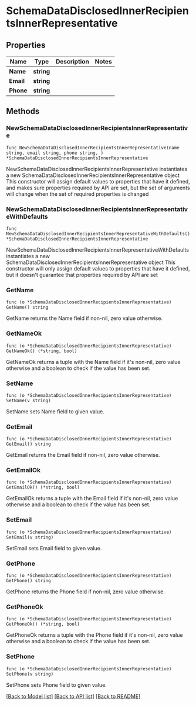 # SchemaDataDisclosedInnerRecipientsInnerRepresentative

## Properties

Name | Type | Description | Notes
------------ | ------------- | ------------- | -------------
**Name** | **string** |  | 
**Email** | **string** |  | 
**Phone** | **string** |  | 

## Methods

### NewSchemaDataDisclosedInnerRecipientsInnerRepresentative

`func NewSchemaDataDisclosedInnerRecipientsInnerRepresentative(name string, email string, phone string, ) *SchemaDataDisclosedInnerRecipientsInnerRepresentative`

NewSchemaDataDisclosedInnerRecipientsInnerRepresentative instantiates a new SchemaDataDisclosedInnerRecipientsInnerRepresentative object
This constructor will assign default values to properties that have it defined,
and makes sure properties required by API are set, but the set of arguments
will change when the set of required properties is changed

### NewSchemaDataDisclosedInnerRecipientsInnerRepresentativeWithDefaults

`func NewSchemaDataDisclosedInnerRecipientsInnerRepresentativeWithDefaults() *SchemaDataDisclosedInnerRecipientsInnerRepresentative`

NewSchemaDataDisclosedInnerRecipientsInnerRepresentativeWithDefaults instantiates a new SchemaDataDisclosedInnerRecipientsInnerRepresentative object
This constructor will only assign default values to properties that have it defined,
but it doesn't guarantee that properties required by API are set

### GetName

`func (o *SchemaDataDisclosedInnerRecipientsInnerRepresentative) GetName() string`

GetName returns the Name field if non-nil, zero value otherwise.

### GetNameOk

`func (o *SchemaDataDisclosedInnerRecipientsInnerRepresentative) GetNameOk() (*string, bool)`

GetNameOk returns a tuple with the Name field if it's non-nil, zero value otherwise
and a boolean to check if the value has been set.

### SetName

`func (o *SchemaDataDisclosedInnerRecipientsInnerRepresentative) SetName(v string)`

SetName sets Name field to given value.


### GetEmail

`func (o *SchemaDataDisclosedInnerRecipientsInnerRepresentative) GetEmail() string`

GetEmail returns the Email field if non-nil, zero value otherwise.

### GetEmailOk

`func (o *SchemaDataDisclosedInnerRecipientsInnerRepresentative) GetEmailOk() (*string, bool)`

GetEmailOk returns a tuple with the Email field if it's non-nil, zero value otherwise
and a boolean to check if the value has been set.

### SetEmail

`func (o *SchemaDataDisclosedInnerRecipientsInnerRepresentative) SetEmail(v string)`

SetEmail sets Email field to given value.


### GetPhone

`func (o *SchemaDataDisclosedInnerRecipientsInnerRepresentative) GetPhone() string`

GetPhone returns the Phone field if non-nil, zero value otherwise.

### GetPhoneOk

`func (o *SchemaDataDisclosedInnerRecipientsInnerRepresentative) GetPhoneOk() (*string, bool)`

GetPhoneOk returns a tuple with the Phone field if it's non-nil, zero value otherwise
and a boolean to check if the value has been set.

### SetPhone

`func (o *SchemaDataDisclosedInnerRecipientsInnerRepresentative) SetPhone(v string)`

SetPhone sets Phone field to given value.



[[Back to Model list]](../README.md#documentation-for-models) [[Back to API list]](../README.md#documentation-for-api-endpoints) [[Back to README]](../README.md)


